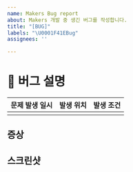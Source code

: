 ```yaml
---
name: Makers Bug report
about: Makers 개발 중 생긴 버그를 작성합니다.
title: "[BUG]"
labels: "\U0001F41EBug"
assignees: ''

---
```


# 🐞 버그 설명
| 문제 발생 일시 |  발생 위치  | 발생 조건 |
| --- | --- | --- | 
|  |  |  | 

## 증상 
<!-- 문제 증상에 대해서 설명해주세요. -->

## 스크린샷
<!-- 스크린샷을 첨부해주세요. -->
